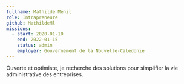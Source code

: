 ```yaml
---
fullname: Mathilde Ménil
role: Intrapreneure
github: MathildeMl
missions:
  - start: 2020-01-10
    end: 2022-01-15
    status: admin
    employer: Gouvernement de la Nouvelle-Calédonie
---
```


Ouverte et optimiste, je recherche des solutions pour simplifier la vie administrative des entreprises.
